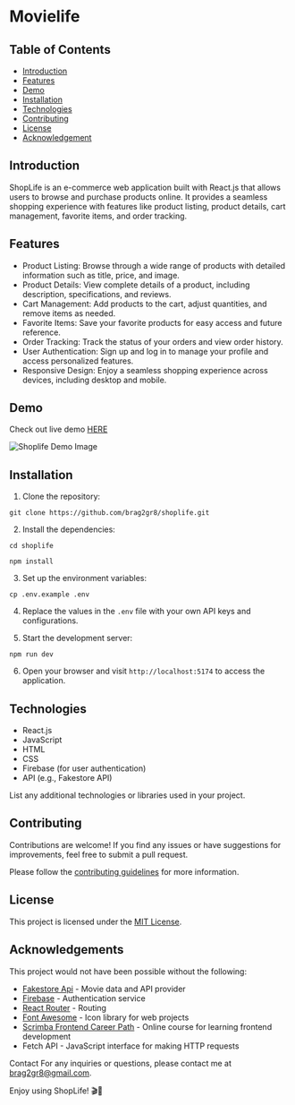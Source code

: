 # Movielife

## Table of Contents

- [Introduction](#introduction)
- [Features](#features)
- [Demo](#demo)
- [Installation](#installation)
- [Technologies](#technologies)
- [Contributing](#contributing)
- [License](#license)
- [Acknowledgement](#acknowledgements)


## Introduction

ShopLife is an e-commerce web application built with React.js that allows users to browse and purchase products online. It provides a seamless shopping experience with features like product listing, product details, cart management, favorite items, and order tracking.

## Features

- Product Listing: Browse through a wide range of products with detailed information such as title, price, and image.
- Product Details: View complete details of a product, including description, specifications, and reviews.
- Cart Management: Add products to the cart, adjust quantities, and remove items as needed.
- Favorite Items: Save your favorite products for easy access and future reference.
- Order Tracking: Track the status of your orders and view order history.
- User Authentication: Sign up and log in to manage your profile and access personalized features.
- Responsive Design: Enjoy a seamless shopping experience across devices, including desktop and mobile.

## Demo

Check out live demo [HERE](https://shoplife.netlify.app)


![Shoplife Demo Image](https://github.com/Brag2gr8/shoplife/assets/58727101/c4a5ff81-5cc9-4c95-97bf-2ea01cca3913)


## Installation

1. Clone the repository:

```
git clone https://github.com/brag2gr8/shoplife.git
```


2. Install the dependencies:

```
cd shoplife
```

```
npm install
```

3. Set up the environment variables:

```
cp .env.example .env
```

4. Replace the values in the `.env` file with your own API keys and configurations.

5. Start the development server:

```
npm run dev
```


6. Open your browser and visit `http://localhost:5174` to access the application.

## Technologies

- React.js
- JavaScript
- HTML
- CSS
- Firebase (for user authentication)
- API (e.g., Fakestore API)

List any additional technologies or libraries used in your project.

## Contributing

Contributions are welcome! If you find any issues or have suggestions for improvements, feel free to submit a pull request.

Please follow the [contributing guidelines](CONTRIBUTING.md) for more information.

## License

This project is licensed under the [MIT License](LICENSE).

## Acknowledgements

This project would not have been possible without the following:

- [Fakestore Api](https://fakestoreapi.com/) - Movie data and API provider
- [Firebase](https://firebase.google.com/) - Authentication service
- [React Router](https://reactrouter.com/) - Routing
- [Font Awesome](https://fontawesome.com/) - Icon library for web projects
- [Scrimba Frontend Career Path](https://scrimba.com/learn/frontend) - Online course for learning frontend development
- Fetch API - JavaScript interface for making HTTP requests



Contact
For any inquiries or questions, please contact me at brag2gr8@gmail.com.

Enjoy using ShopLife! 🎬🍿